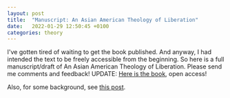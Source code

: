 ```yaml
---
layout: post
title:  "Manuscript: An Asian American Theology of Liberation"
date:   2022-01-29 12:50:45 +0100
categories: theory
---
```


I've gotten tired of waiting to get the book published. And anyway, I had intended the text to be freely accessible from the beginning. So here is a full manuscript/draft of An Asian American Theology of Liberation. Please send me comments and feedback! UPDATE: [Here is the book](https://www.fulcrum.org/concern/monographs/hd76s301r), open access! 

Also, for some background, see [this post](https://tiwong.github.io/theory/2019/03/21/to-the-archives.html).

